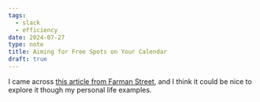 ```yaml
---
tags:
  - slack
  - efficiency
date: 2024-07-27
type: note
title: Aiming for Free Spots on Your Calendar
draft: true
---
```

I came across [this article from Farman Street](https://fs.blog/slack/), and I think it could be nice to explore it though my personal life examples.